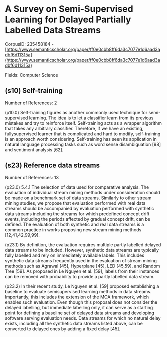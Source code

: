 # A Survey on Semi-Supervised Learning for Delayed Partially Labelled Data Streams

CorpusID: 235458184 - [https://www.semanticscholar.org/paper/ff0e0cbb8ff6da3c7077e1d6aad3adbf6d11315a](https://www.semanticscholar.org/paper/ff0e0cbb8ff6da3c7077e1d6aad3adbf6d11315a)

Fields: Computer Science

## (s10) Self-training
Number of References: 2

(p10.0) Self-training figures as another commonly used technique for semi-supervised learning. The idea is to let a classifier learn from its previous mistakes and try to reinforce itself. Self-training acts as a wrapper algorithm that takes any arbitrary classifier. Therefore, if we have an existing, fullysupervised learner that is complicated and hard to modify, self-training is an approach worth considering. Self-training has seen its application in natural language processing tasks such as word sense disambiguation [98] and sentiment analysis [62].
## (s23) Reference data streams
Number of References: 13

(p23.0) 5.4.1 The selection of data used for comparative analysis. The evaluation of individual stream mining methods under consideration should be made on a benchmark set of data streams. Similarly to other stream mining studies, we propose that evaluation performed with real data streams should be accompanied by evaluation performed with synthetic data streams including the streams for which predefined concept drift events, including the periods affected by gradual concept drift, can be defined. The evaluation of both synthetic and real data streams is a common practice in works proposing new stream mining methods [12,41,42,99,99].

(p23.1) By definition, the evaluation requires multiple partly labelled delayed data streams to be included. However, synthetic data streams are typically fully labelled and rely on immediately available labels. This includes synthetic data streams frequently used in the evaluation of stream mining methods such as Agrawal [45], Hyperplane [45], LED [45,59], and Random Tree [59]. As proposed in Le Nguyen et al. [59], labels from their instances can be removed with probability to provide a partly labelled data stream.

(p23.2) In their recent study, Le Nguyen et al. [59] proposed establishing a baseline to evaluate semisupervised learning methods in data streams. Importantly, this includes the extension of the MOA framework, which enables such evaluation. Even though this proposal does not consider the delayed labelling, but immediate labelling only, it can serve as a starting point for defining a baseline set of delayed data streams and developing software serving evaluation needs. Data streams for which no natural delay exists, including all the synthetic data streams listed above, can be converted to delayed ones by adding a fixed delay [45].
